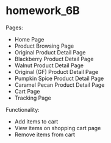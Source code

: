 # homework_6B

Pages:
  <ul>
    <li>Home Page</li>
    <li>Product Browsing Page</li>
    <li>Original Product Detail Page</li>
    <li>Blackberry Product Detail Page</li>
    <li>Walnut Product Detail Page</li>
    <li>Original (GF) Product Detail Page</li>
    <li>Pumpkin Spice Product Detail Page</li>
    <li>Caramel Pecan Product Detail Page</li>
    <li>Cart Page</li>
    <li>Tracking Page</li>
  </ul>

Functionality:
  <ul>
    <li>Add items to cart</li>
    <li>View items on shopping cart page</li>
    <li>Remove items from cart</li>
  </ul>
